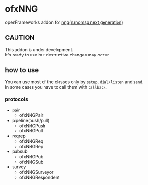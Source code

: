 # ofxNNG

openFrameworks addon for [nng(nanomsg next generation)](https://nanomsg.github.io/nng/)  

## CAUTION
This addon is under development.  
It's ready to use but destructive changes may occur.  

## how to use
You can use most of the classes only by `setup`, `dial/listen` and `send`.  
In some cases you have to call them with `callback`.  


### protocols
- pair
	- ofxNNGPair
- pipeline(push/pull)
	- ofxNNGPush
	- ofxNNGPull
- reqrep
	- ofxNNGReq
	- ofxNNGRep
- pubsub
	- ofxNNGPub
	- ofxNNGSub
- survey
	- ofxNNGSurveyor
	- ofxNNGRespondent
